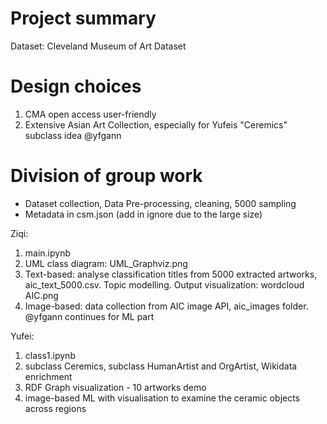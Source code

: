 # Project summary
Dataset: Cleveland Museum of Art Dataset


# Design choices
1. CMA open access user-friendly
2. Extensive Asian Art Collection, especially for Yufeis "Ceremics" subclass idea @yfgann


# Division of group work
- Dataset collection, Data Pre-processing, cleaning, 5000 sampling
- Metadata in csm.json (add in ignore due to the large size)

Ziqi:
1. main.ipynb
2. UML class diagram: UML_Graphviz.png
3. Text-based: analyse classification titles from 5000 extracted artworks, aic_text_5000.csv. Topic modelling. Output visualization: wordcloud AIC.png
4. Image-based: data collection from AIC image API, aic_images folder. @yfgann continues for ML part

   
Yufei:
1. class1.ipynb
2. subclass Ceremics, subclass HumanArtist and OrgArtist, Wikidata enrichment
4. RDF Graph visualization - 10 artworks demo
5. image-based ML with visualisation to examine the ceramic objects across regions
